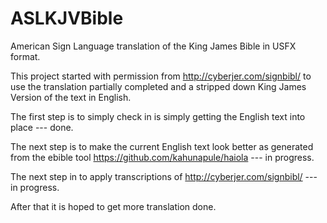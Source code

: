 # ASLKJVBible
American Sign Language translation of the King James Bible in USFX format.

This project started with permission from http://cyberjer.com/signbibl/ to use the translation partially completed and a stripped down King James Version of the text in English.

The first step is to simply check in is simply getting the English text into place --- done.

The next step is to make the current English text look better as generated from the ebible tool https://github.com/kahunapule/haiola --- in progress.

The next step in to apply transcriptions of http://cyberjer.com/signbibl/ --- in progress.

After that it is hoped to get more translation done.

